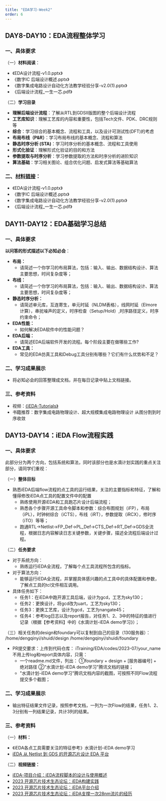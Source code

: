 ```yaml
---
title: "EDA学习-Week2"
order: 6
---
```


## DAY8-DAY10：EDA流程整体学习

### 一、具体要求

（一）**材料阅读**：
   - 《EDA设计流程-v1.0.pptx》
   - 《数字IC 后端设计概述.pptx》
   - 《数字集成电路设计自动化方法教学经验分享-v2.0(1).pptx》
   - 《后端设计流程_一生一芯.pdf》

（二）**学习目录**
   - **理解后端设计流程**：了解从RTL到GDSII版图的整个后端设计流程
   -  **工艺库知识**：理解工艺库的内容和重要性，包括Tech文件、PDK、DRC规则等
   - **综合**：学习综合的基本概念、流程和工具，以及设计可测试性(DFT)的考虑
   - **布局布线（P&R）**：学习布局布线的基本概念、流程和算法
   - **静态时序分析 (STA)**：学习时序分析的基本概念、流程和工具使用
   - **形式化验证**：理解形式化验证的目的和方法
   - **参数提取与时序分析**：学习参数提取的方法和时序分析的进阶知识
   - **算法基础**：学习相关图论、组合优化问题、启发式算法等基础算法


### 二、[材料链接](https://gitee.com/oscc-project/iTraining/tree/master/EDA/ppt)：
   - 《EDA设计流程-v1.0.pptx》
   - 《数字IC 后端设计概述.pptx》
   - 《数字集成电路设计自动化方法教学经验分享-v2.0(1).pptx》
   - 《后端设计流程_一生一芯.pdf》




## DAY11-DAY12：EDA基础学习总结

### 一、具体要求

   **以问答的形式描述以下必知必会**：
   - **布局：**
     - 请简述一个你学习的布局算法，包括：输入、输出、数据结构设计、算法主要思想，时间复杂度等；
   - **布线：**
     - 请简述一个你学习的布局算法，包括：输入、输出、数据结构设计、算法主要思想，时间复杂度等；
   - **静态时序分析：**
     - 请简述单元库，互连寄生，单元时延（NLDM表格），线网时延（Elmore计算），串扰噪声的定义，时序检查（Setup/Hold）,时序路径定义，时序约束命令； 
   - **EDA性能：**
     - 如何解决EDA软件中的性能问题？ 
   - **EDA后端：**
     - 请简述EDA后端软件开发的流程。每个阶段主要在做哪些工作? 
   - **EDA工具：**
     - 常见的EDA仿真工具和Debug工具分别有哪些？它们有什么优势和不足？

### 二、学习成果展示
   - 将必知必会的回答整理成文档，并在每日记录中贴上文档链接。

### 三、参考资料

- 视频：[《iEDA-Tutorials》](https://space.bilibili.com/1189298533/channel/series)
- 书籍推荐：数字集成电路物理设计、超大规模集成电路物理设计 从图分割到时序收敛



## DAY13-DAY14：iEDA Flow流程实践

### 一、具体要求

此部分分为两个方向，包括系统和算法，同时该部分也是水滴计划实践的重点关注部分，请同学们重视：

（一）**整体目标**
- 熟悉iEDA后端flow流程的点工具的运行结果，关注的主要指标和特征，了解和懂得修改iEDA点工具的配置文件中的配置
  - 熟练使用开源iEDA和工具跑芯片设计后端流程；
  - 熟悉各个步骤开源工具命令脚本和参数：综合布图规划（iFP），布局（iPL），时钟树综合（iCTS），布线（iRT），参数提取（iRCX），修时序（iTO）等等； 
  - 跑通RTL->Netlist->FP_Def->PL_Def->CTS_Def->RT_Def->GDS全流程，根据日志内容解读日志关键参数，关键步骤，描述全流程后端设计过程。

（二）**任务要求**
- 对于系统方向：
   - 熟练运行iEDA全流程，了解每个点工具流程所包含的指标。
- 对于算法方向：
   - 能够运行iEDA全流程，并掌握具体感兴趣的点工具中的具体配置和参数，了解点工具的tcl文件相互调用。
- 具体任务如下：
   - 任务1：在iEDA中跑开源工具后端，设计为gcd，工艺为sky130；
   - 任务2：更换设计，将gcd改为uart，工艺为sky130；
   - 任务3：更换工艺库，设计为gcd，工艺为nangate45；
   - 任务4：参考log日志以及report报告，对任务1、2、3中的特征的值进行记录（根据【参考资料】中的《水滴计划-iEDA demo学习》）；

（三）相关任务的design和foundary可以复制到自己的目录（130服务器）： /home/dengqinyi/shuidi/design /home/dengqinyi/shuidi/foundary 
- PR提交要求：上传到代码仓库： iTraining/EDA/codes/2023-07/your_name 不用上传log和report具体内容，只需： 
  - 一个readme.md文件，列出： ①foundary + design + [服务器编号] + 绝对路径 ②"水滴计划-iEDA demo学习"腾讯文档的链接；
  - "水滴计划-iEDA demo学习"腾讯文档内容的截图，可按照不同Flow流程提交多个截图；

### 二、学习成果展示

- 输出特征结果文件记录，按照参考文档，一列为一次Flow的结果，任务1、2、3分别有一列结果记录，共计3列的结果。

### 三、参考资料

（一）**材料：**
   - 《iEDA各点工具需要关注的特征参考》水滴计划-iEDA demo学习
   - [iEDA 从 Netlist 到 GDS 的开源芯片设计 EDA 平台](https://gitee.com/oscc-project/iEDA/blob/master/README.md)

（二）**视频链接：**
   - [iEDA-项目介绍：iEDA流程脚本的设计与使用概述](https://www.bilibili.com/video/BV1xx4y1X7Wq)
   - [2023 开源芯片技术生态论坛：iEDA构建实践](https://www.bilibili.com/video/BV1mp4y1P7C7)
   - [2023 开源芯片技术生态论坛：iEDA平台介绍](https://www.bilibili.com/video/BV1T94y147pX)
   - [2023 开源芯片技术生态论坛：iEDA支撑一次28nm流片的经历](https://www.bilibili.com/video/BV1Th4y1S7Xj)

